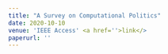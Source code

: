 ```yaml
---
title: "A Survey on Computational Politics"
date: 2020-10-10
venue: 'IEEE Access' <a href=''>link</>
paperurl: ''
---
```



